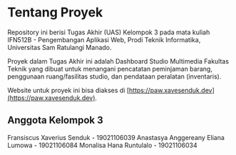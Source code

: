 # Tentang Proyek

Repository ini berisi Tugas Akhir (UAS) Kelompok 3 pada mata kuliah IFN512B - Pengembangan Aplikasi Web, Prodi Teknik Informatika, Universitas Sam Ratulangi Manado.

Proyek dalam Tugas Akhir ini adalah Dashboard Studio Multimedia Fakultas Teknik yang dibuat untuk menangani pencatatan peminjaman barang, penggunaan ruang/fasilitas studio, dan pendataan peralatan (inventaris).

Website untuk proyek ini bisa diakses di [https://paw.xavesenduk.dev](https://paw.xavesenduk.dev).

## Anggota Kelompok 3

Fransiscus Xaverius Senduk - 19021106039
Anastasya Anggereany Eliana Lumowa - 19021106084
Monalisa Hana Runtulalo - 19021106034
